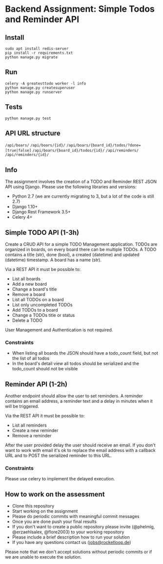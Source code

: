 # Backend Assignment: Simple Todos and Reminder API


## Install

    sudo apt install redis-server
    pip install -r requirements.txt
    python manage.py migrate

## Run

    celery -A greatesttodo worker -l info
    python manage.py createsuperuser
    python manage.py runserver

## Tests

    python manage.py test
    
## API URL structure

`/api/boars/`
`/api/boars/{id}/`
`/api/boars/{board_id}/todos/?done=[true|false]`
`/api/boars/{board_id}/todos/{id}/`
`/api/reminders/`
`/api/reminders/{id}/`


## Info

The assignment involves the creation of a TODO and Reminder REST JSON API using Django. Please use the following libraries and versions:

* Python 2.7 (we are currently migrating to 3, but a lot of the code is still 2.7)
* Django 1.10+ 
* Django Rest Framework 3.5+
* Celery 4+

## Simple TODO API (1-3h)

Create a CRUD API for a simple TODO Management application. TODOs are organized in boards, on every board there can be multiple TODOs. A TODO contains a title (str), done (bool), a created (datetime) and updated (datetime) timestamp. A board has a name (str). 

Via a REST API it must be possible to:

*   List all boards
*   Add a new board
*   Change a board's title
*   Remove a board
*   List all TODOs on a board
*   List only uncompleted TODOs
*   Add TODOs to a board
*   Change a TODOs title or status
*   Delete a TODO

User Management and Authentication is not required.

### Constraints

*   When listing all boards the JSON should have a todo_count field, but not the list of all todos
*   In the board's detail view all todos should be serialized and the todo_count should not be visible

## Reminder API (1-2h)

Another endpoint should allow the user to set reminders. A reminder contains an email address, a reminder text and a delay in minutes when it will be triggered. 

Via the REST API it must be possible to:

*   List all reminders
*   Create a new reminder
*   Remove a reminder

After the user provided delay the user should receive an email. If you don't want to work with email it's ok to replace the email address with a callback URL and to POST the serialized reminder to this URL.

### Constraints

Please use celery to implement the delayed execution.

## How to work on the assessment

*   Clone this repository
*   Start working on the assignment
*   Please do periodic commits with meaningful commit messages
*   Once you are done push your final results
*   If you don't want to create a public repository please invite (@phelmig, @erzaehlsalex, @flore2003) to your working repository
*   Please include a brief description how to run your solution
*   If you have any questions contact us (jobs@rocketloop.de)

Please note that we don't accept solutions without periodic commits or if we are unable to execute the solution.

